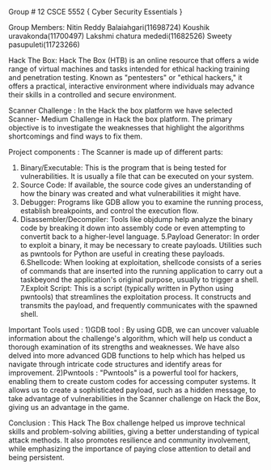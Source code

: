Group # 12 CSCE 5552 { Cyber Security Essentials }

Group Members:
Nitin Reddy Balaiahgari(11698724) 
Koushik uravakonda(11700497)
Lakshmi chatura mededi(11682526)
Sweety pasupuleti(11723266)

Hack The Box:
Hack The Box (HTB) is an online resource that offers a wide range of virtual
machines and tasks intended for ethical hacking training and penetration testing. Known as
"pentesters" or "ethical hackers," it offers a practical, interactive environment where
individuals may advance their skills in a controlled and secure environment.

Scanner Challenge : 
In the Hack the box platform we have selected Scanner- Medium Challenge in Hack the
box platform. The primary objective is to investigate the weaknesses that highlight the
algorithms shortcomings and find ways to fix them.

Project components : 
The Scanner is made up of different parts:
1. Binary/Executable: This is the program that is being tested for vulnerabilities. It is usually a file that can be executed on your system.
2. Source Code: If available, the source code gives an understanding of how the binary was created and what vulnerabilities it might have.
3. Debugger: Programs like GDB allow you to examine the running process, establish breakpoints, and control the execution flow.
4. Disassembler/Decompiler: Tools like objdump help analyze the binary code by breaking it down into assembly code or even attempting to convertit back to a higher-level language.
5.Payload Generator: In order to exploit a binary, it may be necessary to create payloads. Utilities such as pwntools for Python are useful in creating these payloads.
6.Shellcode: When looking at exploitation, shellcode consists of a series of commands that are inserted into the running application to carry out a taskbeyond the application's original purpose, usually to trigger a shell.
7.Exploit Script: This is a script (typically written in Python using pwntools) that streamlines the exploitation process.
It constructs and transmits the payload, and frequently communicates with the spawned shell.

Important Tools used : 
1)GDB tool : By using GDB, we can uncover valuable information about the challenge's algorithm, which will help us conduct a thorough examination of its strengths and weaknesses. 
We have also delved into more advanced GDB functions to help which has helped us navigate through intricate code structures and identify areas for improvement.
2)Pwntools : "Pwntools" is a powerful tool for hackers, enabling them to create custom codes for accessing computer systems. It allows us to create a sophisticated payload,
such as a hidden message, to take advantage of vulnerabilities in the Scanner challenge on Hack the Box, giving us an advantage in the game.

Conclusion : 
This Hack The Box challenge helped us improve technical skills and problem-solving abilities, giving a better understanding of typical attack methods. It also promotes resilience and community involvement, while emphasizing the importance of paying close attention to detail and being persistent.



















